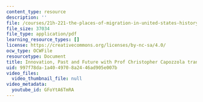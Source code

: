 ```yaml
---
content_type: resource
description: ''
file: /courses/21h-221-the-places-of-migration-in-united-states-history-fall-2006/GFoYtA6TmRA_transcript.pdf
file_size: 37034
file_type: application/pdf
learning_resource_types: []
license: https://creativecommons.org/licenses/by-nc-sa/4.0/
ocw_type: OCWFile
resourcetype: Document
title: Innovation, Past and Future with Prof Christopher Capozzola transcript
uid: 997f78da-1a40-4970-8a24-46ad905e007b
video_files:
  video_thumbnail_file: null
video_metadata:
  youtube_id: GFoYtA6TmRA
---
```

